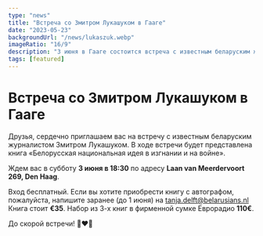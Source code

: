 ```yaml
---
type: "news"
title: "Встреча со Змитром Лукашуком в Гааге"
date: "2023-05-23"
backgroundUrl: "/news/lukaszuk.webp"
imageRatio: "16/9"
description: "3 июня в Гааге состоится встреча с известным беларуским журналистом Змитром Лукашуком. На встрече будет представлена книга «Беларусская национальная идея в изгнании и на войне»"
tags: [featured]
---
```


# Встреча со Змитром Лукашуком в Гааге

Друзья, сердечно приглашаем вас на встречу с известным беларуским журналистом Змитром Лукашуком. В ходе встречи будет представлена книга «Белорусская национальная идея в изгнании и на войне».

Ждем вас в субботу **3 июня в 18:30** по адресу **Laan van Meerdervoort 269, Den Haag**.

Вход бесплатный. Если вы хотите приобрести книгу с автографом, пожалуйста, напишите заранее (до 1 июня) на [tanja.delft@belarusians.nl](tanja.delft@belarusians.nl)
Книга стоит **€35**.
Набор из 3-х книг в фирменной сумке Еврорадио **110€**.

До скорой встречи! 🤍❤️🤍